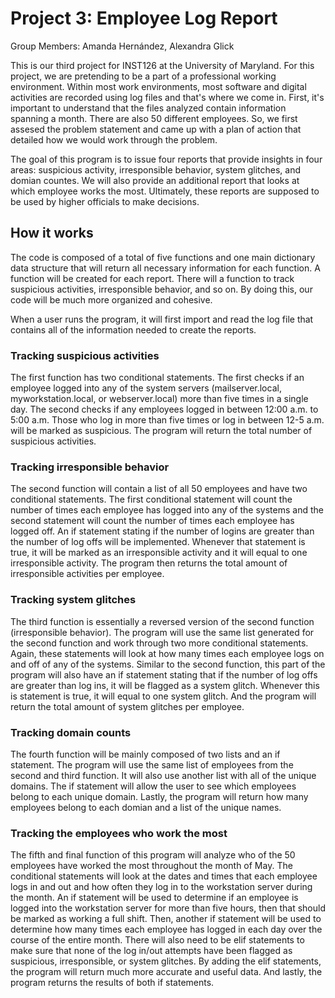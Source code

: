 # Project 3: Employee Log Report
Group Members: Amanda Hernández, Alexandra Glick

This is our third project for INST126 at the University of Maryland. For this project, we are pretending to be a part of a
professional working environment. Within most work environments, most software and digital activities are recorded using log files and that's where we come in. 
First, it's important to understand that the files analyzed contain information spanning a month. There are also 50 different employees. So, we first assesed the problem statement and came up with a plan of action that detailed how we would work through the problem. 

The goal of this program is to issue four reports that provide insights in four areas: suspicious activity, irresponsible behavior, system glitches, and domian countes. We will also provide an additional report that looks at which employee works the most. Ultimately, these reports are supposed to be used by higher officials to make decisions. 

## How it works

The code is composed of a total of five functions and one main dictionary data structure that will return all necessary information for each function. A function will be created for each report. There will a function to track suspicious activities, irresponsible behavior, and so on. By doing this, our code will be much more organized and cohesive. 

When a user runs the program, it will first import and read the log file that contains all of the information needed to create the reports. 

### Tracking suspicious activities

The first function has two conditional statements. The first checks if an employee logged into any of the system servers (mailserver.local, myworkstation.local, or webserver.local) more than five times in a single day. The second checks if any employees logged in between 12:00 a.m. to 5:00 a.m. Those who log in more than five times or log in between 12-5 a.m. will be marked as suspicious. The program will return the total number of suspicious activities. 

### Tracking irresponsible behavior 

The second function will contain a list of all 50 employees and have two conditional statements. The first conditional statement will count the number of times each employee has logged into any of the systems and the second statement will count the number of times each employee has logged off. An if statement stating if the number of logins are greater than the number of log offs will be implemented. Whenever that statement is true, it will be marked as an irresponsible activity and it will equal to one irresponsible activity. The program then returns the total amount of irresponsible activities per employee. 

### Tracking system glitches

The third function is essentially a reversed version of the second function (irresponsible behavior). The program will use the same list generated for the second function and work through two more conditional statements. Again, these statements will look at how many times each employee logs on and off of any of the systems. Similar to the second function, this part of the program will also have an if statement stating that if the number of log offs are greater than log ins, it will be flagged as a system glitch. Whenever this is statement is true, it will equal to one system glitch. And the program will return the total amount of system glitches per employee.

### Tracking domain counts

The fourth function will be mainly composed of two lists and an if statement. The program will use the same list of employees from the second and third function. It will also use another list with all of the unique domains. The if statement will allow the user to see which employees belong to each unique domain. Lastly, the program will return how many employees belong to each domian and a list of the unique names.

### Tracking the employees who work the most

The fifth and final function of this program will analyze who of the 50 employees have worked the most throughout the month of May. The conditional statements will look at the dates and times that each employee logs in and out and how often they log in to the workstation server during the month. An if statement will be used to determine if an employee is logged into the workstation server for more than five hours, then that should be marked as working a full shift. Then, another if statement will be used to determine how many times each employee has logged in each day over the course of the entire month. There will also need to be elif statements to make sure that none of the log in/out attempts have been flagged as suspicious, irresponsible, or system glitches. By adding the elif statements, the program will return much more accurate and useful data. And lastly, the program returns the results of both if statements. 
